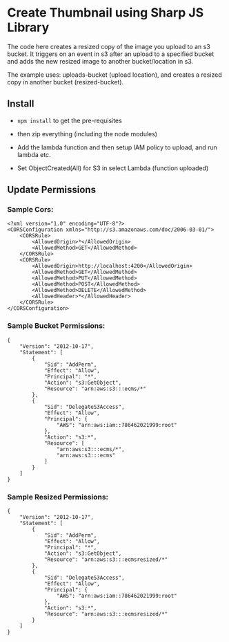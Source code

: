 # Create Thumbnail using Sharp JS Library 

The code here creates a resized copy of the image you upload to an s3 bucket. It triggers on an event in s3 after an upload to a specified bucket and adds the new resized image to another bucket/location in s3.

The example uses:
uploads-bucket (upload location), and creates a resized copy in another bucket (resized-bucket).

## Install

* ```npm install``` to get the pre-requisites

* then zip everything (including the node modules)

* Add the lambda function and then setup IAM policy to upload, and run lambda etc.

* Set ObjectCreated(All) for S3 in select Lambda (function uploaded)

## Update Permissions

### Sample Cors:

```
<?xml version="1.0" encoding="UTF-8"?>
<CORSConfiguration xmlns="http://s3.amazonaws.com/doc/2006-03-01/">
    <CORSRule>
        <AllowedOrigin>*</AllowedOrigin>
        <AllowedMethod>GET</AllowedMethod>
    </CORSRule>
    <CORSRule>
        <AllowedOrigin>http://localhost:4200</AllowedOrigin>
        <AllowedMethod>GET</AllowedMethod>
        <AllowedMethod>PUT</AllowedMethod>
        <AllowedMethod>POST</AllowedMethod>
        <AllowedMethod>DELETE</AllowedMethod>
        <AllowedHeader>*</AllowedHeader>
    </CORSRule>
</CORSConfiguration>
```

### Sample Bucket Permissions:

```
{
	"Version": "2012-10-17",
	"Statement": [
		{
			"Sid": "AddPerm",
			"Effect": "Allow",
			"Principal": "*",
			"Action": "s3:GetObject",
			"Resource": "arn:aws:s3:::ecms/*"
		},
		{
			"Sid": "DelegateS3Access",
			"Effect": "Allow",
			"Principal": {
				"AWS": "arn:aws:iam::786462021999:root"
			},
			"Action": "s3:*",
			"Resource": [
				"arn:aws:s3:::ecms/*",
				"arn:aws:s3:::ecms"
			]
		}
	]
}
```

### Sample Resized Permissions:

```
{
	"Version": "2012-10-17",
	"Statement": [
		{
			"Sid": "AddPerm",
			"Effect": "Allow",
			"Principal": "*",
			"Action": "s3:GetObject",
			"Resource": "arn:aws:s3:::ecmsresized/*"
		},
		{
			"Sid": "DelegateS3Access",
			"Effect": "Allow",
			"Principal": {
				"AWS": "arn:aws:iam::786462021999:root"
			},
			"Action": "s3:*",
			"Resource": "arn:aws:s3:::ecmsresized/*"
		}
	]
}
```
